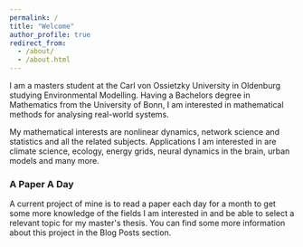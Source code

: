 ```yaml
---
permalink: /
title: "Welcome"
author_profile: true
redirect_from: 
  - /about/
  - /about.html
---
```

 

I am a masters student at the Carl von Ossietzky University in Oldenburg studying Environmental Modelling.
Having a Bachelors degree in Mathematics from the University of Bonn, I am interested in mathematical methods for analysing real-world systems.

My mathematical interests are nonlinear dynamics, network science and statistics and all the related subjects.
Applications I am interested in are climate science, ecology, energy grids, neural dynamics in the brain, urban models and many more. 


### A Paper A Day
A current project of mine is to read a paper each day for a month to get some more knowledge of the fields I am interested in and be able to select a relevant topic for my master's thesis. 
You can find some more information about this project in the Blog Posts section.